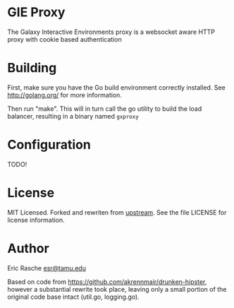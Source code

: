 # GIE Proxy

The Galaxy Interactive Environments proxy is a websocket aware HTTP proxy with
cookie based authentication

# Building

First, make sure you have the Go build environment correctly installed. See
http://golang.org/ for more information.

Then run "make". This will in turn call the go utility to build the load
balancer, resulting in a binary named `gxproxy`


# Configuration

TODO!

# License

MIT Licensed. Forked and rewriten from
[upstream](https://github.com/akrennmair/drunken-hipster). See the file LICENSE
for license information.

# Author

Eric Rasche <esr@tamu.edu>

Based on code from https://github.com/akrennmair/drunken-hipster, however a
substantial rewrite took place, leaving only a small portion of the original
code base intact (util.go, logging.go).

